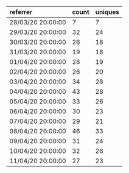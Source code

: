 | referrer          | count | uniques |
| :---------------- | :---- | :------ |
| 28/03/20 20:00:00 | 7     | 7       |
| 29/03/20 20:00:00 | 32    | 24      |
| 30/03/20 20:00:00 | 26    | 18      |
| 31/03/20 20:00:00 | 19    | 18      |
| 01/04/20 20:00:00 | 28    | 19      |
| 02/04/20 20:00:00 | 26    | 20      |
| 03/04/20 20:00:00 | 34    | 28      |
| 04/04/20 20:00:00 | 43    | 28      |
| 05/04/20 20:00:00 | 33    | 26      |
| 06/04/20 20:00:00 | 30    | 23      |
| 07/04/20 20:00:00 | 29    | 21      |
| 08/04/20 20:00:00 | 46    | 33      |
| 09/04/20 20:00:00 | 31    | 24      |
| 10/04/20 20:00:00 | 32    | 26      |
| 11/04/20 20:00:00 | 27    | 23      |